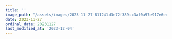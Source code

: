 ```yaml
---
title: ''
image_path: "/assets/images/2023-11-27-811241d3e72f389cc3af0a97e917e6ed.jpeg"
date: 2023-11-27
ordinal_date: 20231127
last_modified_at: '2023-12-04'
---
```

